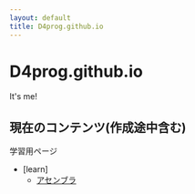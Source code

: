```yaml
---
layout: default
title: D4prog.github.io
---
```

# D4prog.github.io
It's me!


## 現在のコンテンツ(作成途中含む)

学習用ページ
* [learn]
  * [アセンブラ](learn/assembly)